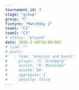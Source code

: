 ```yaml
---
tournament_id: 3
stage: "group"
group: "C"
fixture: "Matchday 2"
team1: "C1"
team2: "C3"
# status: "played"
date: 2026-3-10T16:00:00Z
# link: ""
# goals:
#   - team: "Anxious and Kevin"
#     player: "S. Granberg"
#     assist: "R. Manninen"
#     minute: 90
#     aggregate: 1
#     penalty: false
---
```

